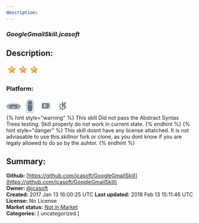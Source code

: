 ```yaml
---
description: 
---
```


### _GoogleGmailSkill.jcasoft_  
## Description:  
  
![](../.gitbook/assets/star.png)![](../.gitbook/assets/star.png)![](../.gitbook/assets/star.png)  
### Platform:  
 ![Mark I](../.gitbook/assets/mark-1-icon.png)  ![Mark II](../.gitbook/assets/mark-2-icon.png)  ![Picroft](../.gitbook/assets/picroft-icon.png)  ![plasmoid](../.gitbook/assets/kde.png)   
{% hint style="warning" %}
This skill Did not pass the Abstract Syntax Trees testing. Skill properly do not work in current state.
{% endhint %}
{% hint style="danger" %}
This skill dosnt have any license attatched. It is not adviasable to use this skillnor fork or clone, as you dont know if you are legaly allowed to do so by the auhtor.
{% endhint %}
  
## Summary:  
**Github:** [https://github.com/jcasoft/GoogleGmailSkill](https://github.com/jcasoft/GoogleGmailSkill)  
**Owner:** [@jcasoft](https://github.com/jcasoft)  
**Created:** 2017 Jan 13 16:00:25 UTC  **Last updated:** 2018 Feb 13 15:11:46 UTC  
**License:** No License  
**Market status:** [Not in Market](https://market.mycroft.ai/skill/)  
**Categories:** [ uncategorized ]   
